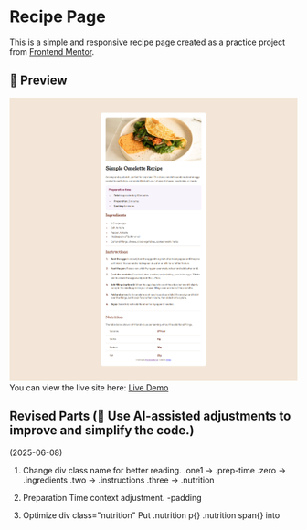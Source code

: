 # Recipe Page
This is a simple and responsive recipe page created as a practice project from [Frontend Mentor](https://www.frontendmentor.io/).

## 📸 Preview
![Screenshot](/recipe/recipe0619.png)
You can view the live site here: [Live Demo](https://github.com/Ethria7/challenge)

## Revised Parts (🤖 Use AI-assisted adjustments to improve and simplify the code.)
(2025-06-08)

1. Change div class name for better reading.
   .one1 → .prep-time
   .zero → .ingredients
   .two → .instructions
   .three → .nutrition

2. Preparation Time context adjustment. 
   -padding

3. Optimize div class="nutrition"
   Put .nutrition p{} .nutrition span{} into <style>

4. Relocate Instructions horizon line.   

5. Re-adjust word-spacing in Nutrition part.

(2025-06-19)

1. Add <div class:first> a closing tag after </body>

2. Line 150 chage<p2>to<p style="padding-left:0;padding-bottom: 10px;">

3. Reorganize the styles inside the body {} selector.

4. Improve the layout for better readability.

## Coded by Ethria
